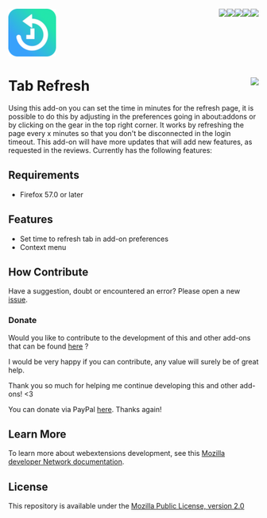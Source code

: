[<img align="right" src="https://img.shields.io/github/issues/jhonatasrm/tab-refresh.svg">](https://img.shields.io/github/issues/jhonatasrm/tab-refresh.svg)
[<img align="right" src="https://img.shields.io/github/license/jhonatasrm/tab-refresh.svg">](https://img.shields.io/github/license/jhonatasrm/tab-refresh.svg)
[<img align="right" src="https://img.shields.io/github/forks/jhonatasrm/tab-refresh.svg">](https://img.shields.io/github/forks/jhonatasrm/tab-refresh.svg)
[<img align="right" src="https://img.shields.io/github/stars/jhonatasrm/tab-refresh.svg">](https://img.shields.io/github/stars/jhonatasrm/tab-refresh.svg)
[<img align="right" src="https://img.shields.io/github/release/jhonatasrm/tab-refresh.svg">](https://img.shields.io/github/release/jhonatasrm/tab-refresh.svg)

![Tab Refresh](/src/res/icons/icon@2x.png)
# Tab Refresh [<img align="right" src="https://addons.cdn.mozilla.net/static/img/addons-buttons/AMO-button_2.png">](https://addons.mozilla.org/en-US/firefox/addon/Tab-Refresh/)

Using this add-on you can set the time in minutes for the refresh page, it is possible to do this by adjusting in the preferences going in about:addons or by clicking on the gear in the top right corner. It works by refreshing the page every x minutes so that you don't be disconnected in the login timeout. This add-on will have more updates that will add new features, as requested in the reviews. Currently has the following features:

## Requirements
* Firefox 57.0 or later

## Features
* Set time to refresh tab in add-on preferences
* Context menu

## How Contribute
Have a suggestion, doubt or encountered an error? Please open a new [issue](https://github.com/jhonatasrm/tab-refresh/issues).

### Donate
Would you like to contribute to the development of this and other add-ons that can be found <a href="https://addons.mozilla.org/en-US/firefox/user/13670188/">here</a> ? 

I would be very happy if you can contribute, any value will surely be of great help.

Thank you so much for helping me continue developing this and other add-ons! <3

You can donate via PayPal <a href="https://www.paypal.com/cgi-bin/webscr?cmd=_donations&business=jhonatasrm@gmail.com&lc=US&item_name=Donation+to+Tab+Refresh&no_note=0&cn=&curency_code=USD&bn=PP-DonationsBF:btn_donateCC_LG.gif:NonHosted">here</a>. Thanks again! 

## Learn More 
To learn more about webextensions development, see this [Mozilla developer Network documentation](https://developer.mozilla.org/en-US/Add-ons/WebExtensions).

## License
This repository is available under the [Mozilla Public License, version 2.0](https://github.com/jhonatasrm/tab-refresh/blob/master/LICENSE)

